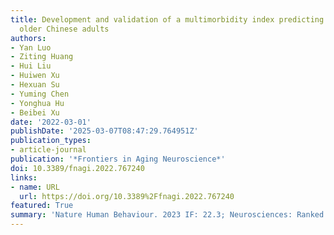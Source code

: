 ```yaml
---
title: Development and validation of a multimorbidity index predicting mortality among
  older Chinese adults
authors:
- Yan Luo
- Ziting Huang
- Hui Liu
- Huiwen Xu
- Hexuan Su
- Yuming Chen
- Yonghua Hu
- Beibei Xu
date: '2022-03-01'
publishDate: '2025-03-07T08:47:29.764951Z'
publication_types:
- article-journal
publication: '*Frontiers in Aging Neuroscience*'
doi: 10.3389/fnagi.2022.767240
links:
- name: URL
  url: https://doi.org/10.3389%2Ffnagi.2022.767240
featured: True
summary: 'Nature Human Behaviour. 2023 IF: 22.3; Neurosciences: Ranked 2/310, Multidisciplinary Sciences: Ranked 5/134.'
---
```

